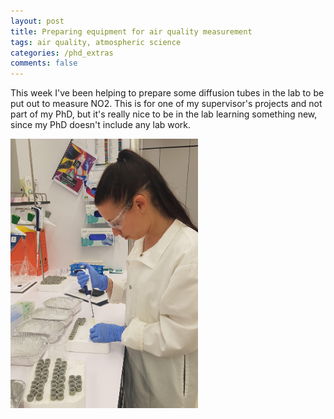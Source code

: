 ```yaml
---
layout: post
title: Preparing equipment for air quality measurement
tags: air quality, atmospheric science
categories: /phd_extras
comments: false
---
```


This week I've been helping to prepare some diffusion tubes in the lab to be put out to measure NO2. This is for one of my supervisor's projects and not part of my PhD, but it's really nice to be in the lab learning something new, since my PhD doesn't include any lab work.

<img src="/assets/img/Chemistry_prep_20191031_125416a.jpg" alt="Profile" class="center" width="300"> 

